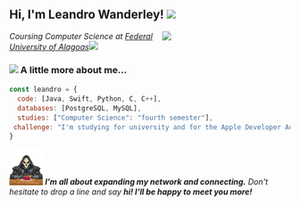 <h2> Hi, I'm Leandro Wanderley! <img src="https://i.pinimg.com/originals/25/48/19/254819622e6fd49afb970451be88e8d0.gif" width="25"></h2>
<img align='right' src="https://camo.githubusercontent.com/0eda36005abd9bf7e72584afc2f6ef1e808a357cb65a07fc2fe5036ba5268df7/68747470733a2f2f692e70696e696d672e636f6d2f6f726967696e616c732f65382f66342f35332f65386634353334363961336563393765636433353464663436356437333931332e676966" width="230">
<p><em>Coursing Computer Science at <a href="https://ufal.br/">Federal University of Alagoas</a><img src="https://media0.giphy.com/media/WoWm8YzFQJg5i/200.gif?cid=790b7611ftmx8cbxla6am723q3kfh2bce59ud53e616bcrdy&ep=v1_gifs_search&rid=200.gif&ct=g" width="40"></br>
</em></p>


### <img src="https://blogger.googleusercontent.com/img/b/R29vZ2xl/AVvXsEjNvOywmcyKtDjBMH2L7PNynL3U3rHVKIAXzeJU0JfBrpnctZP4wQYZSYT6O9lB-YvMbaaGpsUFRIHRcmelKsIegaO0blx-WJpYfhF77eQuQ0M6kYhNKS_hLepcaxynBh3eCzhXaxIDCAnWKtM37xH-pMbmAtMu-6KF6rDvYNUK5uxl41sEkWfLI6PI/s480/duck_conf.gif" width="50"> A little more about me...  

```javascript
const leandro = {
  code: [Java, Swift, Python, C, C++],
  databases: [PostgreSQL, MySQL],
  studies: ["Computer Science": "fourth semester"],
 challenge: "I'm studying for university and for the Apple Developer Academy test"
}
```

<img src=output-onlinegiftools.gif width="60"> <em><b>I'm all about expanding my network and connecting.</b> Don't hesitate to drop a line and say <b>hi! I'll be happy to meet you more!</b> </em>
